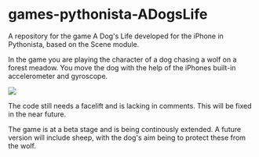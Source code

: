 # games-pythonista-ADogsLife
A repository for the game A Dog's Life developed for the iPhone in Pythonista, based on the Scene module.  

In the game you are playing the character of a dog chasing a wolf on a forest meadow. You move the dog with the help of the iPhones built-in accelerometer and gyroscope. 

![](ADogsLife_GIF.gif)

The code still needs a facelift and is lacking in comments. This will be fixed in the near future. 

The game is at a beta stage and is being continously extended. A future version will include sheep, with the dog's aim being to protect these from the wolf. 
